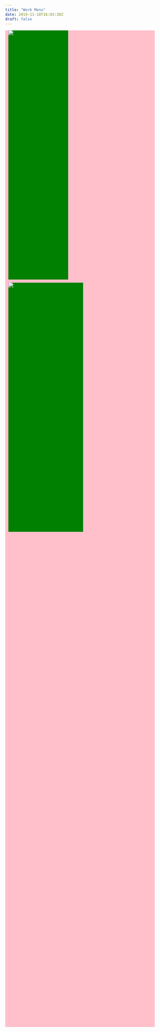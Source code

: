 ```yaml
---
title: "Work Menu"
date: 2019-11-18T16:03:38Z
draft: false
---
```


<div style="width: 50vw; height: 80vh; background: pink;"> 

 <div style="width: 20vw; height: 20vh; background: green; margin: 1vw;">

  <a href="/testimonials" style="width: 100%;">
  
  <img src="https://i.imgur.com/qGNqe58.jpg" />
  </a>
 </div>


 <div style="width: 50%; margin: 0 auto; height: 20vh;  background: green; margin: 1vw;">

  <a href="/testimonials" style="width: 100%; display: inline-block;">
  
  <img src="https://i.imgur.com/qGNqe58.jpg" />
  </a>
 </div>

</div>